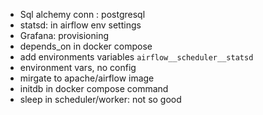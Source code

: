 - Sql alchemy conn : postgresql
- statsd: in airflow env settings
- Grafana: provisioning
- depends_on in docker compose
- add environments variables `airflow__scheduler__statsd`
- environment vars, no config
- mirgate to apache/airflow image
- initdb in docker compose command
- sleep in scheduler/worker: not so good
